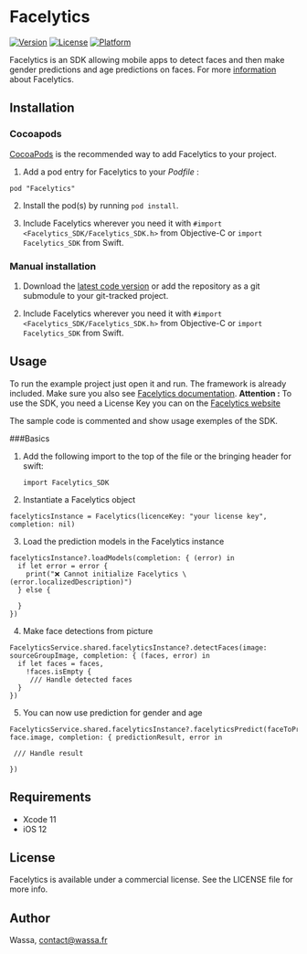 # Facelytics

[![Version](https://img.shields.io/cocoapods/v/Facelytics.svg?style=flat)](http://cocoapods.org/pods/Facelytics)
[![License](https://img.shields.io/cocoapods/l/Facelytics.svg?style=flat)](http://cocoapods.org/pods/Facelytics)
[![Platform](https://img.shields.io/cocoapods/p/Facelytics.svg?style=flat)](http://cocoapods.org/pods/Facelytics)

Facelytics is an SDK allowing mobile apps to detect faces and then make gender predictions and age predictions on faces.
For more [information](http://facelytics.io/library/ios) about Facelytics.

## Installation

### Cocoapods

[CocoaPods](http://www.cocoapods.org) is the recommended way to add Facelytics to your project.

1. Add a pod entry for Facelytics to your *Podfile* :

```
pod "Facelytics"
```

2. Install the pod(s) by running `pod install`.

3. Include Facelytics wherever you need it with `#import <Facelytics_SDK/Facelytics_SDK.h>` from Objective-C or `import Facelytics_SDK` from Swift.

### Manual installation

1. Download the [latest code version](https://github.com/wassafr/Facelytics-ios/raw/master/Facelytics_SDK.zip) or add the repository as a git submodule to your git-tracked project.

2. Include Facelytics wherever you need it with `#import <Facelytics_SDK/Facelytics_SDK.h>` from Objective-C or `import Facelytics_SDK` from Swift.

## Usage

To run the example project just open it and run. The framework is already included.
Make sure you also see [Facelytics documentation]().
**Attention :** To use the SDK, you need a License Key you can on the [Facelytics website](http://facelytics.io)

The sample code is commented and show usage exemples of the SDK.

###Basics
1. Add the following import to the top of the file or the bringing header for swift:

    ```
    import Facelytics_SDK
    ```
 
 2. Instantiate a Facelytics object

 ```
 facelyticsInstance = Facelytics(licenceKey: "your license key", completion: nil)
 ```
 
 3. Load the prediction models in the Facelytics instance
 ```
 facelyticsInstance?.loadModels(completion: { (error) in
   if let error = error {
     print("❌ Cannot initialize Facelytics \(error.localizedDescription)")
   } else {
     
   }
 })
 ```
 
 4. Make face detections from picture
 ```
 FacelyticsService.shared.facelyticsInstance?.detectFaces(image: sourceGroupImage, completion: { (faces, error) in
   if let faces = faces,
     !faces.isEmpty {
      /// Handle detected faces
   }
 })
 ```
 
 5. You can now use prediction for gender and age
 ```
 FacelyticsService.shared.facelyticsInstance?.facelyticsPredict(faceToPredict: face.image, completion: { predictionResult, error in
  
  /// Handle result

})
```
 
## Requirements

- Xcode 11
- iOS 12

## License

Facelytics is available under a commercial license. See the LICENSE file for more info.

## Author

Wassa, contact@wassa.fr
